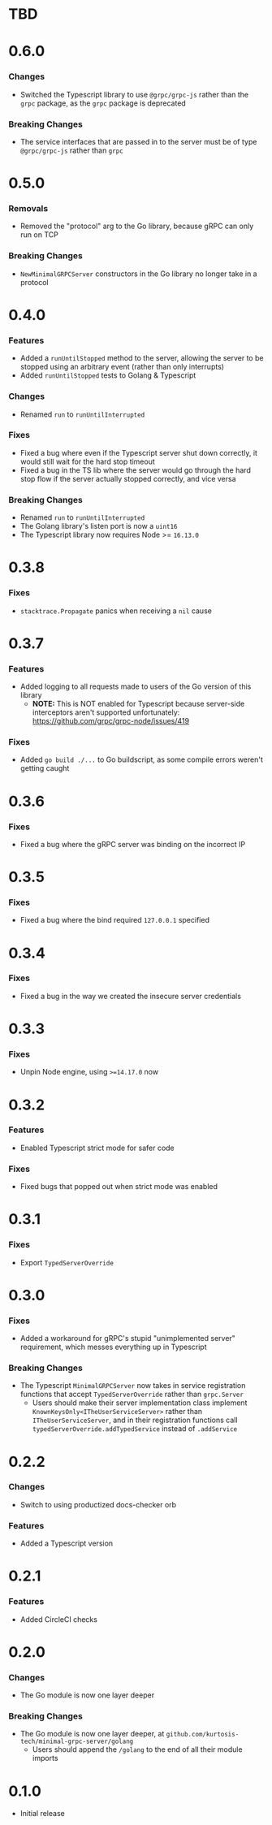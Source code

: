 # TBD

# 0.6.0
### Changes
* Switched the Typescript library to use `@grpc/grpc-js` rather than the `grpc` package, as the `grpc` package is deprecated

### Breaking Changes
* The service interfaces that are passed in to the server must be of type `@grpc/grpc-js` rather than `grpc`

# 0.5.0
### Removals
* Removed the "protocol" arg to the Go library, because gRPC can only run on TCP

### Breaking Changes
* `NewMinimalGRPCServer` constructors in the Go library no longer take in a protocol

# 0.4.0
### Features
* Added a `runUntilStopped` method to the server, allowing the server to be stopped using an arbitrary event (rather than only interrupts)
* Added `runUntilStopped` tests to Golang & Typescript

### Changes
* Renamed `run` to `runUntilInterrupted`

### Fixes
* Fixed a bug where even if the Typescript server shut down correctly, it would still wait for the hard stop timeout
* Fixed a bug in the TS lib where the server would go through the hard stop flow if the server actually stopped correctly, and vice versa

### Breaking Changes
* Renamed `run` to `runUntilInterrupted`
* The Golang library's listen port is now a `uint16`
* The Typescript library now requires Node >= `16.13.0`

# 0.3.8
### Fixes
* `stacktrace.Propagate` panics when receiving a `nil` cause

# 0.3.7
### Features
* Added logging to all requests made to users of the Go version of this library
    * **NOTE:** This is NOT enabled for Typescript because server-side interceptors aren't supported unfortunately: https://github.com/grpc/grpc-node/issues/419

### Fixes
* Added `go build ./...` to Go buildscript, as some compile errors weren't getting caught

# 0.3.6
### Fixes
* Fixed a bug where the gRPC server was binding on the incorrect IP

# 0.3.5
### Fixes
* Fixed a bug where the bind required `127.0.0.1` specified

# 0.3.4
### Fixes
* Fixed a bug in the way we created the insecure server credentials

# 0.3.3
### Fixes
* Unpin Node engine, using `>=14.17.0` now

# 0.3.2
### Features
* Enabled Typescript strict mode for safer code

### Fixes
* Fixed bugs that popped out when strict mode was enabled

# 0.3.1
### Fixes
* Export `TypedServerOverride`

# 0.3.0
### Fixes
* Added a workaround for gRPC's stupid "unimplemented server" requirement, which messes everything up in Typescript

### Breaking Changes
* The Typescript `MinimalGRPCServer` now takes in service registration functions that accept `TypedServerOverride` rather than `grpc.Server`
    * Users should make their server implementation class implement `KnownKeysOnly<ITheUserServiceServer>` rather than `ITheUserServiceServer`, and in their registration functions call `typedServerOverride.addTypedService` instead of `.addService`

# 0.2.2
### Changes
* Switch to using productized docs-checker orb

### Features
* Added a Typescript version

# 0.2.1
### Features
* Added CircleCI checks

# 0.2.0
### Changes
* The Go module is now one layer deeper

### Breaking Changes
* The Go module is now one layer deeper, at `github.com/kurtosis-tech/minimal-grpc-server/golang`
    * Users should append the `/golang` to the end of all their module imports

# 0.1.0
* Initial release
